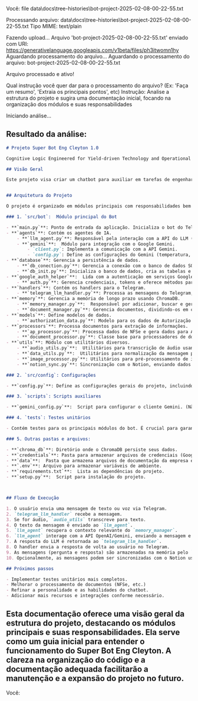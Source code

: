 Você: file data\docs\tree-histories\bot-project-2025-02-08-00-22-55.txt

Processando arquivo: data\docs\tree-histories\bot-project-2025-02-08-00-22-55.txt
Tipo MIME: text/plain

Fazendo upload...
Arquivo 'bot-project-2025-02-08-00-22-55.txt' enviado com URI: https://generativelanguage.googleapis.com/v1beta/files/ph3itwomn1hy
Aguardando processamento do arquivo...
Aguardando o processamento do arquivo: bot-project-2025-02-08-00-22-55.txt

Arquivo processado e ativo!

Qual instrução você quer dar para o processamento do arquivo?
(Ex: 'Faça um resumo', 'Extraia os principais pontos', etc)
Instrução: Analise a estrutura do projeto e sugira uma documentação inicial, focando na organização dos módulos e suas responsabilidades

Iniciando análise...

Resultado da análise:
----------------------------------------------------------------------------------------------------
```markdown
# Projeto Super Bot Eng Cleyton 1.0

Cognitive Logic Engineered for Yield-driven Technology and Operational Networks

## Visão Geral

Este projeto visa criar um chatbot para auxiliar em tarefas de engenharia, como diário de obra, controle financeiro, acompanhamento de cronogramas e gerenciamento de documentos.  O bot utiliza o modelo de linguagem grande (LLM) da OpenAI (ou Gemini, configurável) e integra com o Telegram para interação com o usuário. A memória de conversas é gerenciada usando ChromaDB e um banco de dados SQLite, permitindo contexto e recuperação de informações.  Adicionalmente, há integração com o Notion para sincronização de dados.


## Arquitetura do Projeto

O projeto é organizado em módulos principais com responsabilidades bem definidas:

### 1. `src/bot`:  Módulo principal do Bot

- **`main.py`**: Ponto de entrada da aplicação. Inicializa o bot do Telegram, configura logging, carrega variáveis de ambiente e registra os handlers.
- **`agents`**: Contém os agentes de IA.
    - **`llm_agent.py`**: Responsável pela interação com a API do LLM (OpenAI/Gemini), gerenciando contexto, tokens e chamadas à API. Implementa a personalidade e as regras do chatbot.
    - **`gemini`**:  Módulo para integração com o Google Gemini.
        - `client.py`: Implementa a comunicação com a API Gemini.
        - `config.py`: Define as configurações do Gemini (temperatura, top_p, etc.).
- **`database`**: Gerencia a persistência de dados.
    - **`db_conection.py`**: Gerencia a conexão com o banco de dados SQLite, garantindo segurança e thread-safety.
    - **`db_init.py`**: Inicializa o banco de dados, cria as tabelas e índices.
- **`google_auth_helper`**:  Lida com a autenticação em serviços Google.
    - **`auth.py`**: Gerencia credenciais, tokens e oferece métodos para autenticação OAuth2 e Service Account.
- **`handlers`**: Contém os handlers para o Telegram.
    - **`telegram_llm_handler.py`**: Processa as mensagens do Telegram, encaminhando para o agente LLM e retornando as respostas. Inclui manipulação de mensagens de texto e voz.
- **`memory`**: Gerencia a memória de longo prazo usando ChromaDB.
    - **`memory_manager.py`**:  Responsável por adicionar, buscar e gerenciar mensagens na memória, integrando com o ChromaDB e SQLite para otimização.
    - **`document_manager.py`**: Gerencia documentos, dividindo-os em chunks e armazenando no ChromaDB, com metadados no SQLite.
- **`models`**: Define modelos de dados.
    - **`authorization_data.py`**: Modelo para os dados de Autorização de Pagamento.
- **`processors`**: Processa documentos para extração de informações.
    - **`ap_processor.py`**: Processa dados de NFSe e gera dados para Autorização de Pagamento.
    - **`document_processor.py`**: Classe base para processadores de documentos, oferecendo métodos utilitários para extração de texto, datas e valores. Define as classes `NFSeData` e `APData`.
- **`utils`**: Módulo com utilitários diversos.
    - **`audio_utils.py`**:  Utilitários para transcrição de áudio usando a API do OpenAI Whisper.
    - **`data_utils.py`**:  Utilitários para normalização da mensagem para o Notion
    - **`image_processor.py`**: Utilitários para pré-processamento de imagens antes do OCR.
    - **`notion_sync.py`**: Sincronização com o Notion, enviando dados do SQLite para um banco de dados Notion.

### 2. `src/config`: Configurações

- **`config.py`**: Define as configurações gerais do projeto, incluindo chaves de API, nome do modelo LLM, parâmetros do ChromaDB.

### 3. `scripts`: Scripts auxiliares

- **`gemini_config.py`**:  Script para configurar o cliente Gemini. (Não está sendo usado diretamente pelo bot.)

### 4. `tests`: Testes unitários

- Contém testes para os principais módulos do bot. É crucial para garantir a qualidade e a funcionalidade do código.

### 5. Outras pastas e arquivos:

- **`chroma_db`**: Diretório onde o ChromaDB persiste seus dados.
- **`credentials`**: Pasta para armazenar arquivos de credenciais (Google).
- **`data`**:  Pasta que armazena arquivos de documentação da empresa e os dados das NFs.
- **`.env`**: Arquivo para armazenar variáveis de ambiente.
- **`requirements.txt`**:  Lista as dependências do projeto.
- **`setup.py`**:  Script para instalação do projeto.



## Fluxo de Execução

1. O usuário envia uma mensagem de texto ou voz via Telegram.
2. `telegram_llm_handler` recebe a mensagem.
3. Se for áudio, `audio_utils` transcreve para texto.
4. O texto da mensagem é enviado ao `llm_agent`.
5. `llm_agent` recupera o contexto relevante do `memory_manager`.
6. `llm_agent` interage com a API OpenAI/Gemini, enviando a mensagem e o contexto.
7. A resposta do LLM é retornada ao `telegram_llm_handler`.
8. O handler envia a resposta de volta ao usuário no Telegram.
9. As mensagens (pergunta e resposta) são armazenadas na memória pelo `memory_manager`, que usa ChromaDB e SQLite.
10. Opcionalmente, as mensagens podem ser sincronizadas com o Notion usando `notion_sync`.

## Próximos passos

- Implementar testes unitários mais completos.
- Melhorar o processamento de documentos (NFSe, etc.)
- Refinar a personalidade e as habilidades do chatbot.
- Adicionar mais recursos e integrações conforme necessário.

```


Esta documentação oferece uma visão geral da estrutura do projeto, destacando os módulos principais e suas responsabilidades. Ela serve como um guia inicial para entender o funcionamento do Super Bot Eng Cleyton.  A clareza na organização do código e a documentação adequada facilitarão a manutenção e a expansão do projeto no futuro.
----------------------------------------------------------------------------------------------------

Você: